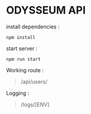 # ODYSSEUM API

install dependencies :
```
npm install
```

start server : 
```
npm run start
```

Working route :
> /api/users/

Logging : 
> /logs/[ENV]